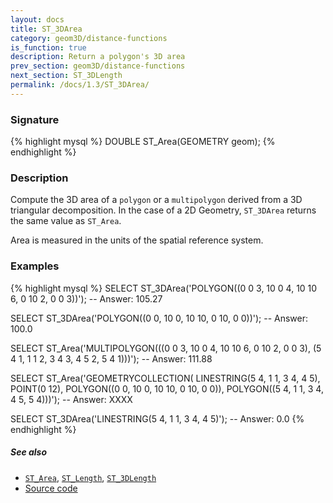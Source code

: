 ```yaml
---
layout: docs
title: ST_3DArea
category: geom3D/distance-functions
is_function: true
description: Return a polygon's 3D area
prev_section: geom3D/distance-functions
next_section: ST_3DLength
permalink: /docs/1.3/ST_3DArea/
---
```


### Signature

{% highlight mysql %}
DOUBLE ST_Area(GEOMETRY geom);
{% endhighlight %}

### Description

Compute the 3D area of a `polygon` or a `multipolygon` derived from a 3D triangular decomposition.
In the case of a 2D Geometry, `ST_3DArea` returns the same value as `ST_Area`.

Area is measured in the units of the spatial reference system.

### Examples

{% highlight mysql %}
SELECT ST_3DArea('POLYGON((0 0 3, 10 0 4, 10 10 6, 0 10 2, 0 0 3))');
-- Answer: 105.27

SELECT ST_3DArea('POLYGON((0 0, 10 0, 10 10, 0 10, 0 0))');
-- Answer: 100.0

SELECT ST_Area('MULTIPOLYGON(((0 0 3, 10 0 4, 10 10 6, 0 10 2, 0 0 3),
                              (5 4 1, 1 1 2, 3 4 3, 4 5 2, 5 4 1)))');
-- Answer: 111.88

SELECT ST_Area('GEOMETRYCOLLECTION(
                  LINESTRING(5 4, 1 1, 3 4, 4 5),
                  POINT(0 12),
                  POLYGON((0 0, 10 0, 10 10, 0 10, 0 0)),
                  POLYGON((5 4, 1 1, 3 4, 4 5, 5 4)))');
-- Answer: XXXX

SELECT ST_3DArea('LINESTRING(5 4, 1 1, 3 4, 4 5)');
-- Answer: 0.0
{% endhighlight %}

##### See also

* [`ST_Area`](../ST_Area), [`ST_Length`](../ST_Length), [`ST_3DLength`](../ST_3DLength)
* <a href="https://github.com/orbisgis/h2gis/blob/master/h2spatial/src/main/java/org/h2gis/h2spatial/internal/function/spatial/properties/ST_Area.java" target="_blank">Source code</a>
